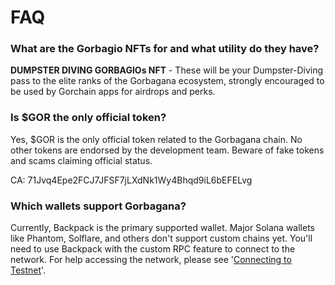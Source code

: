 # FAQ

### What are the Gorbagio NFTs for and what utility do they have?

**DUMPSTER DIVING GORBAGIOs NFT** - These will be your Dumpster-Diving pass to the elite ranks of the Gorbagana ecosystem, strongly encouraged to be used by Gorchain apps for airdrops and perks.

### Is $GOR the only official token?

Yes, $GOR is the only official token related to the Gorbagana chain. No other tokens are endorsed by the development team. Beware of fake tokens and scams claiming official status.

&#x20;        CA: 71Jvq4Epe2FCJ7JFSF7jLXdNk1Wy4Bhqd9iL6bEFELvg

### Which wallets support Gorbagana?

Currently, Backpack is the primary supported wallet. Major Solana wallets like Phantom, Solflare, and others don't support custom chains yet. You'll need to use Backpack with the custom RPC feature to connect to the network. For help accessing the network, please see '[Connecting to Testnet](../network-access/connecting-to-testnet.md)'.

